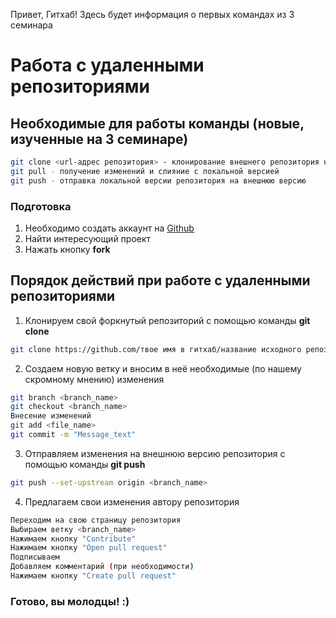 Привет, Гитхаб! Здесь будет информация о первых командах из 3 семинара

# Работа с удаленными репозиториями
## Необходимые для работы команды (новые, изученные на 3 семинаре)
```sh
git clone <url-адрес репозитория> - клонирование внешнего репозитория на локальный ПК
git pull - получение изменений и слияние с локальной версией
git push - отправка локальной версии репозитория на внешнюю версию
```
### Подготовка
1. Необходимо создать аккаунт на [Github](http://github.com "github.com")
2. Найти интересующий проект
3. Нажать кнопку **fork**

## Порядок действий при работе с удаленными репозиториями
1. Клонируем свой форкнутый репозиторий с помощью команды __git clone__
```sh
git clone https://github.com/твое имя в гитхаб/название исходного репозитория.git
```
2. Создаем новую ветку и вносим в неё необходимые (по нашему скромному мнению) изменения
```sh
git branch <branch_name>
git checkout <branch_name>
Внесение изменений
git add <file_name>
git commit -m "Message_text"
```
3. Отправляем изменения на внешнюю версию репозитория с помощью команды __git push__
```sh
git push --set-upstream origin <branch_name>
```
4. Предлагаем свои изменения автору репозитория
```sh
Переходим на свою страницу репозитория
Выбираем ветку <branch_name>
Нажимаем кнопку "Contribute"
Нажимаем кнопку "Open pull request"
Подписываем
Добавляем комментарий (при необходимости)
Нажимаем кнопку "Create pull request"
```
### Готово, вы молодцы! :)